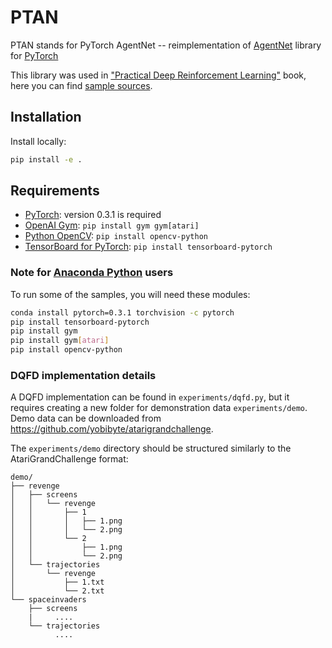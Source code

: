 
# PTAN

PTAN stands for PyTorch AgentNet -- reimplementation of
[AgentNet](https://github.com/yandexdataschool/AgentNet) library for
[PyTorch](http://pytorch.org/)

This library was used in ["Practical Deep Reinforcement Learning"](https://www.packtpub.com/big-data-and-business-intelligence/practical-deep-reinforcement-learning) book, here you can find [sample sources](https://github.com/PacktPublishing/Practical-Deep-Reinforcement-Learning).

## Installation

Install locally:
```bash
pip install -e .
```

## Requirements

* [PyTorch](http://pytorch.org/): version 0.3.1 is required
* [OpenAI Gym](https://gym.openai.com/): ```pip install gym gym[atari]```
* [Python OpenCV](https://pypi.org/project/opencv-python/): ```pip install opencv-python```
* [TensorBoard for PyTorch](https://github.com/lanpa/tensorboard-pytorch): ```pip install tensorboard-pytorch```

### Note for [Anaconda Python](https://anaconda.org/anaconda/python) users

To run some of the samples, you will need these modules:
```bash
conda install pytorch=0.3.1 torchvision -c pytorch
pip install tensorboard-pytorch
pip install gym
pip install gym[atari]
pip install opencv-python
```

### DQFD implementation details
A DQFD implementation can be found in `experiments/dqfd.py`, but it requires creating a new folder for demonstration
data `experiments/demo`. Demo data can be downloaded from https://github.com/yobibyte/atarigrandchallenge.

The `experiments/demo` directory should be structured similarly to the AtariGrandChallenge format:
```
demo/
├── revenge
│   ├── screens
│   │   └── revenge
│   │       ├── 1
│   │       │   ├── 1.png
│   │       │   └── 2.png
│   │       └── 2
│   │           ├── 1.png
│   │           └── 2.png
│   └── trajectories
│       └── revenge
│           ├── 1.txt
│           └── 2.txt
└── spaceinvaders
    ├── screens
    |     ....
    └── trajectories
          ....
```
